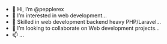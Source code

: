 - 👋 Hi, I’m @pepplerex
- 👀 I’m interested in web development...
- 🌱 Skilled in web development backend heavy PHP/Laravel...
- 💞️ I’m looking to collaborate on Web development projects...
- 📫  ...

<!---
pepplerex/pepplerex is a ✨ special ✨ repository because its `README.md` (this file) appears on your GitHub profile.
You can click the Preview link to take a look at your changes.
--->
